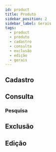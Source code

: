```yaml
---
id: product
title: Produto
sidebar_position: 2
sidebar_label: Gerais
tags:
  - product
  - produto
  - cadastro
  - consulta
  - exclusão
  - edição
  - gerais
---
```


## Cadastro

## Consulta

### Pesquisa

## Exclusão

## Edição
